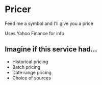 # Pricer

Feed me a symbol and I'll give you a price

Uses Yahoo Finance for info

## Imagine if this service had...
- Historical pricing
- Batch pricing
- Date range pricing
- Choice of sources